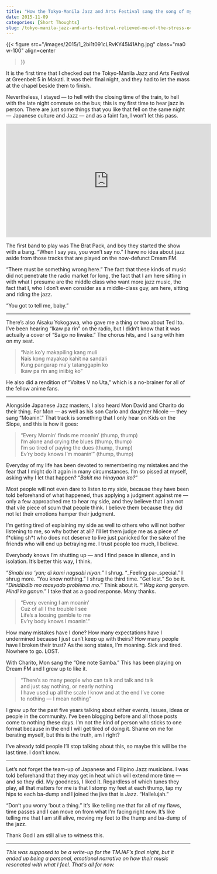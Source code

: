 ```yaml
---
title: "How the Tokyo-Manila Jazz and Arts Festival sang the song of my life as it is right now"
date: 2015-11-09
categories: [Short Thoughts]
slug: /tokyo-manila-jazz-and-arts-festival-relieved-me-of-the-stress-e4cedc85a50d
---
```


{{< figure
  src="/images/2015/1_2bi1t091cLRvKY45l41Ahg.jpg"
  class="ma0 w-100"
  align=center
>}}

It is the first time that I checked out the Tokyo-Manila Jazz and Arts Festival at Greenbelt 5 in Makati. It was their final night, and they had to let the mass at the chapel beside them to finish.

Nevertheless, I stayed — to hell with the closing time of the train, to hell with the late night commute on the bus; this is my first time to hear jazz in person. There are just some things that you like that fell on the same night — Japanese culture and Jazz — and as a faint fan, I won’t let this pass.

<iframe src="https://www.facebook.com/plugins/video.php?height=311&href=https%3A%2F%2Fweb.facebook.com%2FTheBratPackManila%2Fvideos%2F638664839569965%2F&show_text=false&width=560&t=0" width="560" height="311" style="border:none;overflow:hidden" scrolling="no" frameborder="0" allowfullscreen="true" allow="autoplay; clipboard-write; encrypted-media; picture-in-picture; web-share" allowFullScreen="true"></iframe>

The first band to play was The Brat Pack, and boy they started the show with a bang. “When I say yes, you won’t say no.” I have no idea about jazz aside from those tracks that are played on the now-defunct Dream FM.

“There must be something wrong here.” The fact that these kinds of music did not penetrate the radio market for long, the fact that I am here sitting in with what I presume are the middle class who want more jazz music, the fact that I, who I don’t even consider as a middle-class guy, am here, sitting and riding the jazz.

“You got to tell me, baby.”

* * *

There’s also Aisaku Yokogawa, who gave me a thing or two about Ted Ito. I’ve been hearing “Ikaw pa rin” on the radio, but I didn’t know that it was actually a cover of “Saigo no Iiwake.” The chorus hits, and I sang with him on my seat.

> “Nais ko’y makapiling kang muli  
> Nais kong mayakap kahit na sandali  
> Kung pangarap ma’y tatanggapin ko  
> Ikaw pa rin ang iniibig ko”

He also did a rendition of “Voltes V no Uta,” which is a no-brainer for all of the fellow anime fans.

* * *

Alongside Japanese Jazz masters, I also heard Mon David and Charito do their thing. For Mon — as well as his son Carlo and daughter Nicole — they sang “Moanin’.” That track is something that I only hear on Kids on the Slope, and this is how it goes:

> “Every Mornin’ finds me moanin’ (thump, thump)  
> I’m alone and crying the blues (thump, thump)  
> I’m so tired of paying the dues (thump, thump)  
> Ev’ry body knows I’m moanin’” (thump, thump)

Everyday of my life has been devoted to remembering my mistakes and the fear that I might do it again in many circumstances. I’m so pissed at myself, asking why I let that happen? “_Bakit mo hinayaan ito?_”

Most people will not even dare to listen to my side, because they have been told beforehand of what happened, thus applying a judgment against me — only a few approached me to hear my side, and they believe that I am not that vile piece of scum that people think. I believe them because they did not let their emotions hamper their judgment.

I’m getting tired of explaining my side as well to others who will not bother listening to me, so why bother at all? I’ll let them judge me as a piece of f\*cking sh\*t who does not deserve to live just panicked for the sake of the friends who will end up betraying me. I trust people too much, I believe.

Everybody knows I’m shutting up — and I find peace in silence, and in isolation. It’s better this way, I think.

“_Sinabi mo ‘yan; di kami nagsabi niyan.”_ I shrug. “_Feeling pa-_special.” I shrug more. “You know nothing.” I shrug the third time. “Get lost.” So be it. “_Dinidibdib mo masyado problema mo._” Think about it. “’_Wag kang ganyan. Hindi ka ganun._” I take that as a good response. Many thanks.

> “Every evening I am moanin’  
> Cuz of all I the trouble I see  
> Life’s a loosing gamble to me  
> Ev’ry body knows I moanin’.”

How many mistakes have I done? How many expectations have I undermined because I just can’t keep up with theirs? How many people have I broken their trust? As the song states, I’m moaning. Sick and tired. Nowhere to go. LOST.

With Charito, Mon sang the “One note Samba.” This has been playing on Dream FM and I grew up to like it.

> “There’s so many people who can talk and talk and talk  
> and just say nothing, or nearly nothing  
> I have used up all the scale I know and at the end I’ve come  
> to nothing — I mean nothing”

I grew up for the past five years talking about either events, issues, ideas or people in the community. I’ve been blogging before and all those posts come to nothing these days. I’m not the kind of person who sticks to one format because in the end I will get tired of doing it. Shame on me for berating myself, but this is the truth, am I right?

I’ve already told people I’ll stop talking about this, so maybe this will be the last time. I don’t know.

* * *

Let’s not forget the team-up of Japanese and Filipino Jazz musicians. I was told beforehand that they may get in heat which will extend more time — and so they did. My goodness, I liked it. Regardless of which tunes they play, all that matters for me is that I stomp my feet at each thump, tap my hips to each ba-dump and I joined the jive that is Jazz. “Hallelujah.”

“Don’t you worry ‘bout a thing.” It’s like telling me that for all of my flaws, time passes and I can move on from what I’m facing right now. It’s like telling me that I am still alive, moving my feet to the thump and ba-dump of the jazz.

Thank God I am still alive to witness this.

* * *

_This was supposed to be a write-up for the TMJAF’s final night, but it ended up being a personal, emotional narrative on how their music resonated with what I feel. That’s all for now._
